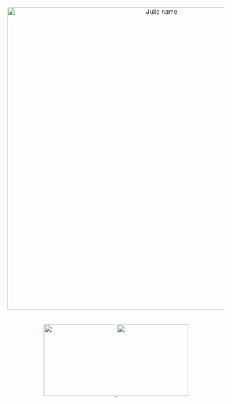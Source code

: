 <div align="center">
  <img align="center" alt="Julio name" width=700" src="https://cdn.discordapp.com/attachments/979089537756176397/991444381896806431/unknown.png">
</div>

<br>
<br>

<div align="center">
  <a href="https://github.com/ojuliocesar">
  <img height="165em" src="https://github-readme-stats.vercel.app/api?username=ojuliocesar&show_icons=true&theme=dracula&include_all_commits=true&count_private=true"/>
  <img height="165em" src="https://github-readme-stats.vercel.app/api/top-langs/?username=ojuliocesar&layout=compact&langs_count=7&theme=dracula"/>
</div>
